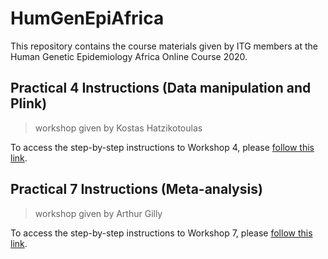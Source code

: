 # HumGenEpiAfrica
This repository contains the course materials given by ITG members at the Human Genetic Epidemiology Africa Online Course 2020.

## Practical 4 Instructions (Data manipulation and Plink)
> workshop given by Kostas Hatzikotoulas

To access the step-by-step instructions to Workshop 4, please [follow this link](https://nbviewer.jupyter.org/github/hmgu-itg/HumGenEpiAfrica/blob/main/Workshop_QC/Workshop_QC.ipynb?flush_cache=true).

## Practical 7 Instructions (Meta-analysis)
> workshop given by Arthur Gilly

To access the step-by-step instructions to Workshop 7, please [follow this link](https://nbviewer.jupyter.org/github/hmgu-itg/HumGenEpiAfrica/blob/main/Workshop_meta/Workshop_meta.ipynb?flush_cache=true).


